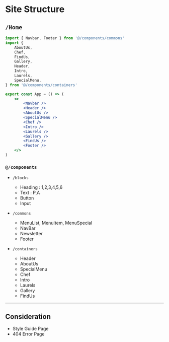 # Site Structure

## `/Home`

```jsx
import { Navbar, Footer } from '@/components/commons'
import {
	AboutUs,
	Chef,
	FindUs,
	Gallery,
	Header,
	Intro,
	Laurels,
	SpecialMenu,
} from '@/components/containers'

export const App = () => (
	<>
		<Navbar />
		<Header />
		<AboutUs />
		<SpecialMenu />
		<Chef />
		<Intro />
		<Laurels />
		<Gallery />
		<FindUs />
		<Footer />
	</>
)
```

### `@/components`

- `/blocks`

  - Heading : 1,2,3,4,5,6
  - Text : P,A
  - Button
  - Input

- `/commons`

  - MenuList, MenuItem, MenuSpecial
  - NavBar
  - Newsletter
  - Footer

- `/containers`
  - Header
  - AboutUs
  - SpecialMenu
  - Chef
  - Intro
  - Laurels
  - Gallery
  - FindUs

---

## Consideration

- Style Guide Page
- 404 Error Page

